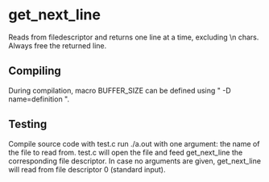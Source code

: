 # get_next_line

Reads from filedescriptor and returns one line at a time, excluding \n chars.
Always free the returned line.

## Compiling
During compilation, macro BUFFER_SIZE can be defined using " -D name=definition ".

## Testing
Compile source code with test.c
run ./a.out with one argument: the name of the file to read from.
test.c will open the file and feed get_next_line the corresponding file descriptor.
In case no arguments are given, get_next_line will read from file descriptor 0 (standard input).
